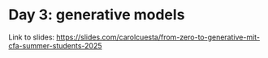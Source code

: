 # Day 3: generative models

Link to slides: https://slides.com/carolcuesta/from-zero-to-generative-mit-cfa-summer-students-2025
